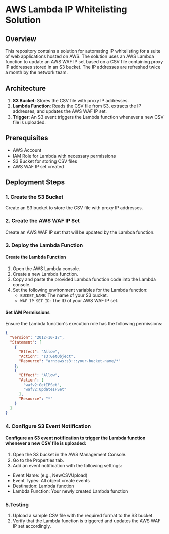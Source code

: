 # AWS Lambda IP Whitelisting Solution

## Overview

This repository contains a solution for automating IP whitelisting for a suite of web applications hosted on AWS. The solution uses an AWS Lambda function to update an AWS WAF IP set based on a CSV file containing proxy IP addresses stored in an S3 bucket. The IP addresses are refreshed twice a month by the network team.

## Architecture

1. **S3 Bucket**: Stores the CSV file with proxy IP addresses.
2. **Lambda Function**: Reads the CSV file from S3, extracts the IP addresses, and updates the AWS WAF IP set.
3. **Trigger**: An S3 event triggers the Lambda function whenever a new CSV file is uploaded.

## Prerequisites

- AWS Account
- IAM Role for Lambda with necessary permissions
- S3 Bucket for storing CSV files
- AWS WAF IP set created

## Deployment Steps

### 1. Create the S3 Bucket

Create an S3 bucket to store the CSV file with proxy IP addresses.

### 2. Create the AWS WAF IP Set

Create an AWS WAF IP set that will be updated by the Lambda function.

### 3. Deploy the Lambda Function

#### Create the Lambda Function

1. Open the AWS Lambda console.
2. Create a new Lambda function.
3. Copy and paste the provided Lambda function code into the Lambda console.
4. Set the following environment variables for the Lambda function:
   - `BUCKET_NAME`: The name of your S3 bucket.
   - `WAF_IP_SET_ID`: The ID of your AWS WAF IP set.

#### Set IAM Permissions

Ensure the Lambda function's execution role has the following permissions:

```json
{
  "Version": "2012-10-17",
  "Statement": [
    {
      "Effect": "Allow",
      "Action": "s3:GetObject",
      "Resource": "arn:aws:s3:::your-bucket-name/*"
    },
    {
      "Effect": "Allow",
      "Action": [
        "wafv2:GetIPSet",
        "wafv2:UpdateIPSet"
      ],
      "Resource": "*"
    }
  ]
}
```

### 4. Configure S3 Event Notification
#### Configure an S3 event notification to trigger the Lambda function whenever a new CSV file is uploaded:

1. Open the S3 bucket in the AWS Management Console.
2. Go to the Properties tab.
3. Add an event notification with the following settings:
- Event Name: (e.g., NewCSVUpload)
- Event Types: All object create events
- Destination: Lambda function
- Lambda Function: Your newly created Lambda function

### 5.Testing

1. Upload a sample CSV file with the required format to the S3 bucket.
2. Verify that the Lambda function is triggered and updates the AWS WAF IP set accordingly.
